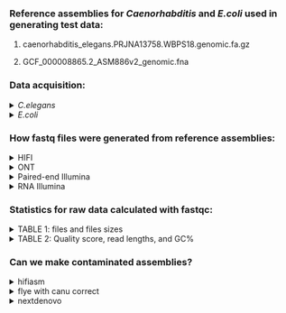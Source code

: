 ### Reference assemblies for _Caenorhabditis_ and _E.coli_ used in generating test data:

1. caenorhabditis_elegans.PRJNA13758.WBPS18.genomic.fa.gz

2. GCF_000008865.2_ASM886v2_genomic.fna

### Data acquisition:

<details>
<summary><i>C.elegans</i></summary>

```
#from wormbase
wget https://ftp.ebi.ac.uk/pub/databases/wormbase/parasite/releases/WBPS18/species/caenorhabditis_elegans/PRJNA13758/caenorhabditis_elegans.PRJNA13758.WBPS18.genomic.fa.gz
gunzip caenorhabditis_elegans.PRJNA13758.WBPS18.genomic.fa.gz
```
  
</details>



<details>
<summary><i>E.coli</i></summary>

```
#from NCBI
module load sratoolkit-3.0.0
fastq-dump GCF_000008865.2
unzip ncbi_dataset\ \(1\).zip
cd ncbi_dataset/data/GCF_000008865.2
cp GCF_000008865.2_ASM886v2_genomic.fna ./../../../.
rm -r ncbi_dataset
```
  
</details>




### How fastq files were generated from reference assemblies:

<details>
<summary>HIFI</summary>
  
The HIFI fastq files were made with the software [pbsim3](https://github.com/yukiteruono/pbsim3) in multipass mode.
This creates a sam file which must be converted into a bam using the software [samtools](https://www.htslib.org/).
This bam is then input into pacbio's [ccs](https://ccs.how/) software, which was installed with the bioconda package pbccs.

**Step 1: pbsim3**

```
#!/bin/bash
#SBATCH --account account_name
#SBATCH --qos partition_name
#SBATCH --partition partition_name
#SBATCH --output=out_%pbsim.log

module load pbsim3-3.0.4

pbsim --strategy wgs \
      --method qshmm \
      --qshmm QSHMM-RSII.model \
      --depth 60 \
      --genome /your/path/to/caenorhabditis_elegans.PRJNA13758.WBPS18.genomic.fa \
      --pass-num 10
```

This will generate a sam file for each chromosome (for elegans it is 7, 6 plus mitochondria)


**Step 2: samtools**

```
#!/bin/bash
#SBATCH --account account_name
#SBATCH --qos partition_name
#SBATCH --partition partition_name
#SBATCH --output=out_%_sam.log

module load samtools-1.9-gcc-8.2.0-o53igvd

ls *.sam > list.txt

while read -r file; do
    samtools view -b "$file" -o "$file".bam
done < list.txt
```

**Step 3: ccs**

```
#!/bin/bash
#SBATCH --account account_name
#SBATCH --qos partition_name
#SBATCH --partition partition_name
#SBATCH --output=out_%ccs.log

module load mamba/23.1.0-4
source activate pbccs

rm list.txt

ls *.bam > list.txt

while read -r file; do
    ccs "$file" "$file".fastq.gz
done < list.txt
```

**Step 4: unzip and concatenate the fastq files together:**

```
gunzip *.fastq
cat *.fastq > HIFIelegans.fastq
```

**Step 5: repeat** pbsim3, samtools, ccs (steps 1-3) for ecoli, changing the genome from caenorhabditis_elegans.PRJNA13758.WBPS18.genomic.fa
to GCF_000008865.2_ASM886v2_genomic.fna and output file name from HIFIelegans.fastq to HIFIecoli.fastq

**Step 6: concatenate the fastq files together:** 

```
cat HIFIelegans.fastq HIFIecoli.fastq > HIFItestData.fastq
```


</details>


<details>
<summary>ONT</summary>

The HIFI fastq files were made with the software [pbsim3](https://github.com/yukiteruono/pbsim3) with the high quality ONT model, generating reads with at least 90% accuracy. 

```
#!/bin/bash
#SBATCH --account account_name
#SBATCH --qos partition_name
#SBATCH --partition partition_name
#SBATCH --output=out_%pbsim.log

module load pbsim3-3.0.4

pbsim --strategy wgs \
      --method qshmm \
      --qshmm QSHMM-ONT-HQ.model \
      --depth 60 \
      --genome ./caenorhabditis_elegans.PRJNA13758.WBPS18.genomic.fa
```

repeat w/ e.coli genome and then concatenate all .fastq files together under ONTtestData.fastq

However, this produced assemblies that were too good (very few contigs). So we randomly subsampled the reads using seqtk before concatenating them together. The larger dataset was labeled ONTtestData01 and the subsampled one was labeled ONTtestData02


</details>




<details>
<summary>Paired-end Illumina</summary>

All Illumina data was generated using the software [ART](https://manpages.debian.org/testing/art-nextgen-simulation-tools/art_illumina.1.en.html), which was installed with the bioconda package.

```
#!/bin/bash

#SBATCH --account account_name
#SBATCH --qos partition_name
#SBATCH --partition partition_name
#SBATCH --output=out_art.log
#SBATCH --mail-user=username@email.com   #use your own email
#SBATCH --mail-type=ALL
#SBATCH -n 8

module load mamba/23.1.0-4
source activate art

art_illumina -sam -i caenorhabditis_elegans.PRJNA13758.WBPS18.genomic.fa -l 150 -p -nf 0 -f 60 -m 200 -s 10 -ss HS25 -o Illumina_elegans
```

repeat with ecoli and concatenate the Illumina_elegans1 with Illumina_ecoli1 and Illumina_elegans2 with Illumina_ecoli2
  
</details>

<details>
<summary>RNA Illumina</summary>

<details>
<summary>Data acquisition</summary>
  
```
#from wormbase
wget https://ftp.ebi.ac.uk/pub/databases/wormbase/parasite/releases/WBPS18/species/caenorhabditis_elegans/PRJNA13758/caenorhabditis_elegans.PRJNA13758.WBPS18.CDS_transcripts.fa.gz
gunzip caenorhabditis_elegans.PRJNA13758.WBPS18.CDS_transcripts.fa.gz
```

As for the _E.coli_ the same GCF_000008865.2_ASM886v2_genomic.fna assembly file was used. 

</details>



<details>
<summary>fastq generation</summary>

Repeat of paired-end Illumina but this time usingcaenorhabditis_elegans.PRJNA13758.WBPS18.CDS_transcripts.fa instead of caenorhabditis_elegans.PRJNA13758.WBPS18.genomic.fa

Again concatenate this with the ecoli data.
  
</details>



</details>







  

  
</details>



### Statistics for raw data calculated with fastqc:

<details>
<summary>TABLE 1: files and files sizes</summary>
  
| file | size | number of sequences |
|------|------|---------------------|
| caenorhabditis_elegans.PRJNA13758.WBPS18.genomic.fa | 98M | 7 |
| caenorhabditis_elegans.PRJNA13758.WBPS18.CDS_transcripts.fa | 41M | 28,558 |
| GCF_000008865.2_ASM886v2_genomic.fna | 5.5M | 3 |
| HIFItestData.fastq | NA | NA |
| ONTtestData.fastq | 12G | 689,630 |
| IlluminaTestData_1.fastq | 6.3G | 21,176,070 |
| IlluminaTestData_2.fastq | 6.3G | 21,176,070 |
| IlluminaRNAtestData_1.fastq | NA | NA |
| IlluminaRNAtestData_2.fastq | NA | NA |

</details>

<details>
<summary>TABLE 2: Quality score, read lengths, and GC%</summary>

| file | mean Phred Quality Score | shortest read | longest read | mean read length | GC% |
|------|--------------------------|---------------|--------------|------------------|-----|
| HIFItestData.fastq | NA | NA | NA | NA | NA |
| ONTtestData.fastq | 14 | 96 | 78,823 | 8000 | 36% |
| IlluminaTestData_1.fastq | 36 | 150 | 150 | 150 | 36% |
| IlluminaTestData_2.fastq | 36 | 150 | 150 | 150 | 36% |
| IlluminaRNAtestData_1.fastq | NA | NA | NA | NA | NA |
| IlluminaRNAtestData_2.fastq | NA | NA | NA | NA | NA |

  
</details>


### Can we make contaminated assemblies?

<details>
<summary>hifiasm</summary>

</details>


<details>
<summary>flye with canu correct</summary>

A genome assembly of ONT reads was created with the ONTtestData.fastq file using flye with the canu correct module as done in https://github.com/vkeggers/DeNovo-Nematode-Pipeline/blob/main/DeNovo-Nematode-Pipeline.md

This assembly was blasted against the nt database and 2 of the 15 contigs hit to _e.coli_, showing that the contaminant reads were incorporated into the genome assembly. This assembly was polished with the IlluminaTestData_1.fastq and IlluminaTestData_2.fastq using pilon, again following  https://github.com/vkeggers/DeNovo-Nematode-Pipeline/blob/main/DeNovo-Nematode-Pipeline.md

The polished genome assembly was again blasted against nt.


</details>



<details>
<summary>nextdenovo</summary>
  
</details>
